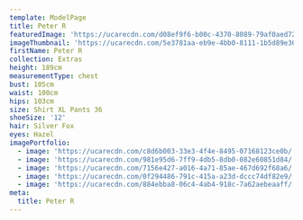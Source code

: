 ```yaml
---
template: ModelPage
title: Peter R
featuredImage: 'https://ucarecdn.com/d08ef9f6-b00c-4370-8089-79af0aed72d1/'
imageThumbnail: 'https://ucarecdn.com/5e3781aa-eb9e-4bb0-8111-1b5d89e3667c/'
firstName: Peter R
collection: Extras
height: 189cm
measurementType: chest
bust: 105cm
waist: 100cm
hips: 103cm
size: Shirt XL Pants 36
shoeSize: '12'
hair: Silver Fox
eyes: Hazel
imagePortfolio:
  - image: 'https://ucarecdn.com/c8d6b003-33e3-4f4e-8495-07168123ce0b/'
  - image: 'https://ucarecdn.com/981e95d6-7ff9-4db5-8db0-082e60851d84/'
  - image: 'https://ucarecdn.com/7156e427-a016-4a71-85ae-467d692f68a6/'
  - image: 'https://ucarecdn.com/0f294486-791c-415a-a23d-dccc74df82e9/'
  - image: 'https://ucarecdn.com/884ebba8-06c4-4ab4-918c-7a62aebeaaff/'
meta:
  title: Peter R
---
```


